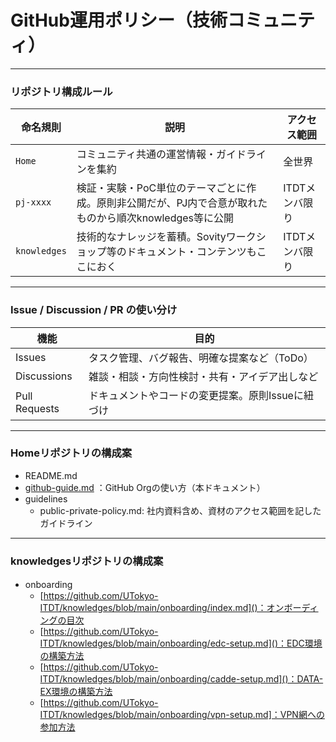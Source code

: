 # GitHub運用ポリシー（技術コミュニティ）

---

### リポジトリ構成ルール

| 命名規則 | 説明 | アクセス範囲 |
| --- | --- | --- |
| `Home` | コミュニティ共通の運営情報・ガイドラインを集約 | 全世界 |
| `pj-xxxx` | 検証・実験・PoC単位のテーマごとに作成。原則非公開だが、PJ内で合意が取れたものから順次knowledges等に公開 | ITDTメンバ限り |
| `knowledges`  | 技術的なナレッジを蓄積。Sovityワークショップ等のドキュメント・コンテンツもここにおく | ITDTメンバ限り |

---

### Issue / Discussion / PR の使い分け

| 機能 | 目的 |
| --- | --- |
| Issues | タスク管理、バグ報告、明確な提案など（ToDo） |
| Discussions | 雑談・相談・方向性検討・共有・アイデア出しなど |
| Pull Requests | ドキュメントやコードの変更提案。原則Issueに紐づけ |

---

### Homeリポジトリの構成案

- README.md
- [github-guide.md]() ：GitHub Orgの使い方（本ドキュメント）
- guidelines
    - public-private-policy.md: 社内資料含め、資材のアクセス範囲を記したガイドライン
 
---
### knowledgesリポジトリの構成案
- onboarding　
    - [https://github.com/UTokyo-ITDT/knowledges/blob/main/onboarding/index.md]()：オンボーディングの目次
    - [https://github.com/UTokyo-ITDT/knowledges/blob/main/onboarding/edc-setup.md]()：EDC環境の構築方法
    - [https://github.com/UTokyo-ITDT/knowledges/blob/main/onboarding/cadde-setup.md]()：DATA-EX環境の構築方法
    - [https://github.com/UTokyo-ITDT/knowledges/blob/main/onboarding/vpn-setup.md]：VPN網への参加方法
